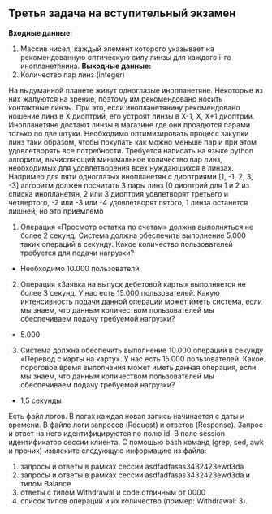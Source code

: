 ## Третья задача на вступительный экзамен
**Входные данные:**
1. Массив чисел, каждый элемент которого указывает на рекомендованную оптическую силу линзы для каждого i-го инопланетянина.
**Выходные данные:**
1. Количество пар линз (integer)

На выдуманной планете живут одноглазые инопланетяне. Некоторые из них жалуются на зрение, поэтому им рекомендовано носить контактные линзы. При это, если инопланетянину рекомендовано ношение линз в X диоптрий, его устроят линзы в X-1, X, X+1 диоптрии. Инопланетяне достают линзы в магазине где они проадются парами только по две штуки. Необходимо оптимизировать процесс закупки линз таки образом, чтобы покупать как можно меньше пар и при этом удовлетворять все потребности.
Требуется написать на языке python алгоритм, вычисляющий минимальное количество пар линз, необходимых для удовлетворения всех нуждающихся в линзах.
Например для пяти одноглазых инопланетян с диоптриями [1, -1, 2, 3, -3] алгоритм должен посчитать 3 пары линз (0 диоптрий для 1 и 2 из списка инопланетян, 2 или 3 диоптрия уовлетворят третьего и четвертого, -2 или -3 или -4 удовлетворят пятого, 1 линза останется лишней, но это приемлемо

1.	Операция «Просмотр остатка по счетам» должна выполняться не более 2 секунд. Система должна обеспечить выполнение 5.000 таких операций в секунду. Какое количество пользователей требуется для подачи нагрузки?

 - Необходимо 10.000 пользователй

2.	Операция «Заявка на выпуск дебетовой карты» выполняется не более 3 секунд. У нас есть 15.000 пользователей. Какую интенсивность подачи данной операции может иметь система, если мы знаем, что данным количеством пользователей мы обеспечиваем подачу требуемой нагрузки?

- 5.000

3.	Система должна обеспечить выполнение 10.000 операций в секунду «Перевод с карты на карту». У нас есть 15.000 пользователей. Какое пороговое время выполнения может иметь данная операция, если мы знаем, что данным количеством пользователей мы обеспечиваем подачу требуемой нагрузки?

- 1,5 секунды


Есть файл логов. В логах каждая новая запись начинается с даты и времени. В файле логи запросов (Request) и ответов (Response). Запрос и ответ на него идентифицируются по полю id. В поле session идентификатор сессии клиента. С помощью bash команд (grep, sed, awk и прочих) извлеките следующую информацию из файла:

1. запросы и ответы в рамках сессии  asdfadfasas3432423ewd3da
2. запросы и ответы в рамках сессии  asdfadfasas3432423ewd3da и типом Balance
3. ответы с типом Withdrawal и code отличным от 0000
4. список типов операций и их количество (пример: Withdrawal: 3).
